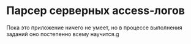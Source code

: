 # Парсер серверных access-логов

Пока это приложение ничего не умеет, но в процессе выполнения заданий оно постепенно всему научится.g